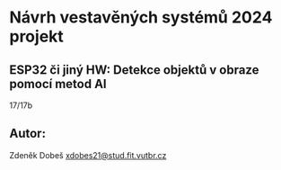 # Návrh vestavěných systémů 2024 projekt
## ESP32 či jiný HW: Detekce objektů v obraze pomocí metod AI
17/17b

## Autor:
Zdeněk Dobeš <xdobes21@stud.fit.vutbr.cz>
